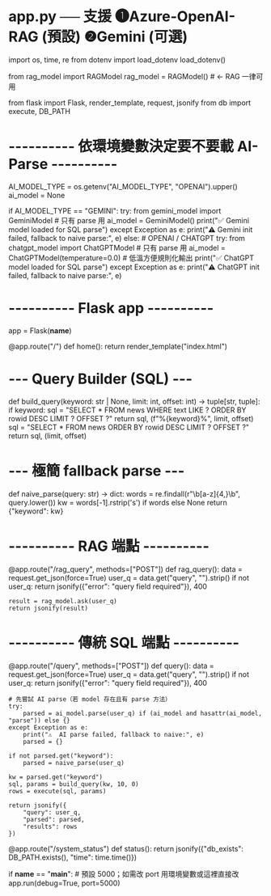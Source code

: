 # app.py  ── 支援 ❶Azure-OpenAI-RAG (預設) ❷Gemini (可選)
import os, time, re
from dotenv import load_dotenv
load_dotenv()

from rag_model import RAGModel
rag_model = RAGModel()                     # ← RAG 一律可用

from flask import Flask, render_template, request, jsonify
from db import execute, DB_PATH

# ---------- 依環境變數決定要不要載 AI-Parse ---------- #
AI_MODEL_TYPE = os.getenv("AI_MODEL_TYPE", "OPENAI").upper()
ai_model = None

if AI_MODEL_TYPE == "GEMINI":
    try:
        from gemini_model import GeminiModel      # 只有 parse 用
        ai_model = GeminiModel()
        print("✅ Gemini model loaded for SQL parse")
    except Exception as e:
        print("⚠️  Gemini init failed, fallback to naive parse:", e)
else:                             # OPENAI / CHATGPT
    try:
        from chatgpt_model import ChatGPTModel    # 只有 parse 用
        ai_model = ChatGPTModel(temperature=0.0)  # 低溫方便規則化輸出
        print("✅ ChatGPT model loaded for SQL parse")
    except Exception as e:
        print("⚠️  ChatGPT init failed, fallback to naive parse:", e)

# ---------- Flask app ---------- #
app = Flask(__name__)

@app.route("/")
def home():
    return render_template("index.html")

# --- Query Builder (SQL) ---
def build_query(keyword: str | None, limit: int, offset: int) -> tuple[str, tuple]:
    if keyword:
        sql = "SELECT * FROM news WHERE text LIKE ? ORDER BY rowid DESC LIMIT ? OFFSET ?"
        return sql, (f"%{keyword}%", limit, offset)
    sql = "SELECT * FROM news ORDER BY rowid DESC LIMIT ? OFFSET ?"
    return sql, (limit, offset)

# --- 極簡 fallback parse ---
def naive_parse(query: str) -> dict:
    words = re.findall(r"\b[a-z]{4,}\b", query.lower())
    kw = words[-1].rstrip('s') if words else None
    return {"keyword": kw}

# ---------- RAG 端點 ----------
@app.route("/rag_query", methods=["POST"])
def rag_query():
    data = request.get_json(force=True)
    user_q = data.get("query", "").strip()
    if not user_q:
        return jsonify({"error": "query field required"}), 400

    result = rag_model.ask(user_q)
    return jsonify(result)

# ---------- 傳統 SQL 端點 ----------
@app.route("/query", methods=["POST"])
def query():
    data = request.get_json(force=True)
    user_q = data.get("query", "").strip()
    if not user_q:
        return jsonify({"error": "query field required"}), 400

    # 先嘗試 AI parse（若 model 存在且有 parse 方法）
    try:
        parsed = ai_model.parse(user_q) if (ai_model and hasattr(ai_model, "parse")) else {}
    except Exception as e:
        print("⚠️  AI parse failed, fallback to naive:", e)
        parsed = {}

    if not parsed.get("keyword"):
        parsed = naive_parse(user_q)

    kw = parsed.get("keyword")
    sql, params = build_query(kw, 10, 0)
    rows = execute(sql, params)

    return jsonify({
        "query": user_q,
        "parsed": parsed,
        "results": rows
    })

@app.route("/system_status")
def status():
    return jsonify({"db_exists": DB_PATH.exists(), "time": time.time()})

if __name__ == "__main__":
    # 預設 5000；如需改 port 用環境變數或這裡直接改
    app.run(debug=True, port=5000)
